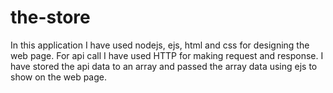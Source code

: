 # the-store
In this application I have used  nodejs, ejs, html and css for designing the web page. For api call I have used HTTP for making request and response.
I have stored the api data to an array and passed the array data using ejs to show on the web page.
